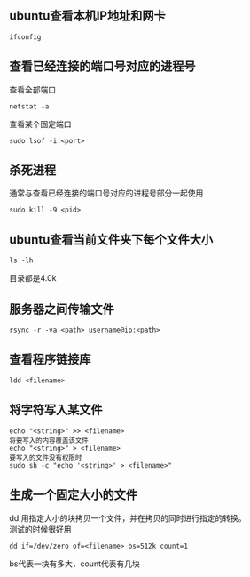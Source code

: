 ## ubuntu查看本机IP地址和网卡
```
ifconfig
```
## 查看已经连接的端口号对应的进程号
查看全部端口
```
netstat -a
```
查看某个固定端口
```
sudo lsof -i:<port>
```
## 杀死进程
通常与查看已经连接的端口号对应的进程号部分一起使用
```
sudo kill -9 <pid>
```
## ubuntu查看当前文件夹下每个文件大小
```
ls -lh
```
目录都是4.0k
## 服务器之间传输文件
```
rsync -r -va <path> username@ip:<path>
```
## 查看程序链接库
```
ldd <filename>
```
## 将字符写入某文件
```
echo "<string>" >> <filename>
将要写入的内容覆盖该文件
echo "<string>" > <filename>
要写入的文件没有权限时
sudo sh -c "echo '<string>' > <filename>"
```
## 生成一个固定大小的文件
dd:用指定大小的块拷贝一个文件，并在拷贝的同时进行指定的转换。<br>
测试的时候很好用<br>
```
dd if=/dev/zero of=<filename> bs=512k count=1
```
bs代表一块有多大，count代表有几块<br>
